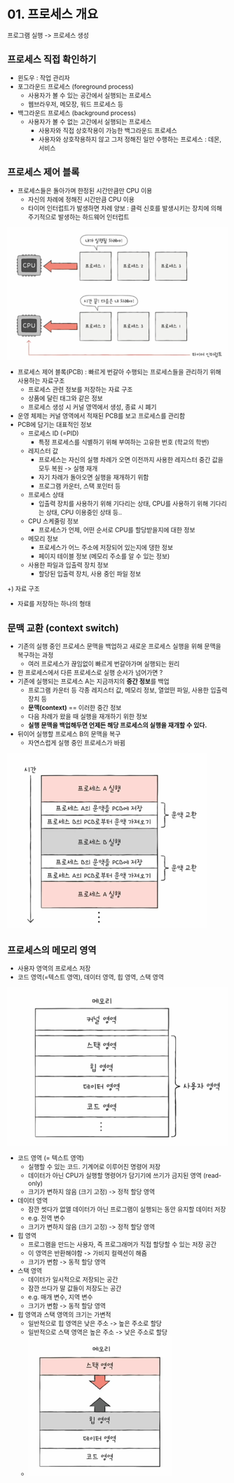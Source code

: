 # 01. 프로세스 개요
프로그램 실행 -> 프로세스 생성

## 프로세스 직접 확인하기
- 윈도우 : 작업 관리자
- 포그라운드 프로세스 (foreground process)
  - 사용자가 볼 수 있는 공간에서 실행되는 프로세스
  - 웹브라우저, 메모장, 워드 프로세스 등
- 백그라운드 프로세스 (background process)
  - 사용자가 볼 수 없는 고간에서 실행되는 프로세스
    - 사용자와 직접 상호작용이 가능한 백그라운드 프로세스
    - 사용자와 상호작용하지 않고 그저 정해진 일만 수행하는 프로세스 : 데몬, 서비스

## 프로세스 제어 블록
- 프로세스들은 돌아가며 한정된 시간만큼만 CPU 이용
  - 자신의 차례에 정해진 시간만큼 CPU 이용
  - 타이머 인터럽트가 발생하면 차례 양보 : 클럭 신호를 발생시키는 장치에 의해 주기적으로 발생하는 하드웨어 인터럽트

![img.png](imgs/img.png)

- 프로세스 제어 블록(PCB) : 빠르게 번갈아 수행되는 프로세스들을 관리하기 위해 사용하는 자료구조
  - 프로세스 관련 정보를 저장하는 자료 구조
  - 상품에 달린 태그와 같은 정보
  - 프로세스 생성 시 커널 영역에서 생성, 종료 시 폐기
- 운영 체제는 커널 영역에서 적재된 PCB를 보고 프로세스를 관리함
- PCB에 담기는 대표적인 정보
  - 프로세스 ID (=PID)
    - 특정 프로세스를 식별하기 위해 부여하는 고유한 번호 (학교의 학번)
  - 레지스터 값
    - 프로세스는 자신의 실행 차례가 오면 이전까지 사용한 레지스터 중간 값을 모두 복원 -> 실행 재개
    - 자기 차례가 돌아오면 실행을 재개하기 위함
    - 프로그램 카운터, 스택 포인터 등
  - 프로세스 상태
    - 입출력 장치를 사용하기 위해 기다리는 상태, CPU를 사용하기 위해 기다리는 상태, CPU 이용중인 상태 등..
  - CPU 스케줄링 정보
    - 프로세스가 언제, 어떤 순서로 CPU를 할당받을지에 대한 정보
  - 메모리 정보
    - 프로세스가 어느 주소에 저장되어 있는지에 댕한 정보
    - 페이지 테이블 정보 (메모리 주소를 알 수 있는 정보)
  - 사용한 파일과 입출력 장치 정보
    - 할당된 입출력 장치, 사용 중인 파일 정보


+) 자료 구조
- 자료를 저장하는 하나의 형태

## 문맥 교환 (context switch)
- 기존의 실행 중인 프로세스 문맥을 백업하고 새로운 프로세스 실행을 위해 문맥을 복구하는 과정
  - 여러 프로세스가 끊임없이 빠르게 번갈아가며 실행되는 원리
- 한 프로세스에서 다른 프로세스로 실행 순서가 넘어가면 ?
- 기존에 실행되는 프로세스 A는 지금까지의 **중간 정보**를 백업
  - 프로그램 카운터 등 각종 레지스터 값, 메모리 정보, 열었떤 파일, 사용한 입출력 장치 등
  - **문맥(context)** == 이러한 중간 정보
  - 다음 차례가 왔을 때 실행을 재개하기 위한 정보
  - **실행 문맥을 백업해두면 언제든 해당 프로세스의 실행을 재개할 수 있다.**
- 뒤이어 실행할 프로세스 B의 문맥을 복구
  - 자연스럽게 실행 중인 프로세스가 바뀜

![img_1.png](imgs/img_1.png)

## 프로세스의 메모리 영역
- 사용자 영역의 프로세스 저장
- 코드 영역(=텍스트 영역), 데이터 영역, 힙 영역, 스택 영역

![img_2.png](imgs/img_2.png)

- 코드 영역 (= 텍스트 영역)
  - 실행할 수 있는 코드. 기계어로 이루어진 명령어 저장
  - 데이터가 아닌 CPU가 실행할 명령어가 담기기에 쓰기가 금지된 영역 (read-only)
  - 크기가 변하지 않음 (크기 고정) -> 정적 할당 영역
- 데이터 영역
  - 잠깐 썻다가 없앨 데이터가 아닌 프로그램이 실행되는 동안 유지할 데이터 저장
  - e.g. 전역 변수
  - 크기가 변하지 않음 (크기 고정) -> 정적 할당 영역
- 힙 영역
  - 프로그램을 만드는 사용자, 즉 프로그래머가 직접 할당할 수 있는 저장 공간
  - 이 영역은 반환해야함 -> 가비지 컬렉션이 해줌
  - 크기가 변함 -> 동적 할당 영역
- 스택 영역
  - 데이터가 일시적으로 저장되는 공간
  - 잠깐 쓰다가 말 값들이 저장도는 공간
  - e.g. 매개 변수, 지역 변수
  - 크기가 변함 -> 동적 할당 영역
- 힙 영역과 스택 영역의 크기는 가변적
  - 일반적으로 힙 영역은 낮은 주소 -> 높은 주소로 할당
  - 일반적으로 스택 영역은 높은 주소 -> 낮은 주소로 할당
  - ![img_3.png](imgs/img_3.png)